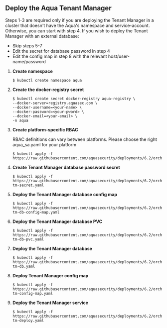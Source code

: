## Deploy the Aqua Tenant Manager

Steps 1-3 are required only if you are deploying the Tenant Manager in a cluster that doesn't have the Aqua's namespace and service-account. Otherwise, you can start with step 4.
If you wish to deploy the Tenant Manager with an external database:
*   Skip steps 5-7
*   Edit the secret for database password in step 4
*   Edit the config map in step 8 with the relevant host/user-name/password


1. **Create namespace**
   
   ```SHELL
   $ kubectl create namespace aqua
   ```
2. **Create the docker-registry secret**

   ```SHELL
   $ kubectl create secret docker-registry aqua-registry \
   --docker-server=registry.aquasec.com \
   --docker-username=<your-name> \
   --docker-password=<your-pword> \
   --docker-email=<your-email> \
   -n aqua
   ```

3. **Create platform-specific RBAC**

   RBAC definitions can vary between platforms. Please choose the right aqua_sa.yaml for your platform

   ```SHELL
   $ kubectl apply -f https://raw.githubusercontent.com/aquasecurity/deployments/6.2/orchestrators/kubernetes/manifests/aqua_csp_002_RBAC/<<platform>>/aqua_sa.yaml
   ```

4. **Create Tenant Manager database password secret**

   ```shell
   $ kubectl apply -f https://raw.githubusercontent.com/aquasecurity/deployments/6.2/orchestrators/kubernetes/tenant_manager/001-tm-secret.yaml
   ```

5. **Deploy the Tenant Manager database config map**

   ```shell
   $ kubectl apply -f https://raw.githubusercontent.com/aquasecurity/deployments/6.2/orchestrators/kubernetes/tenant_manager/002-tm-db-config-map.yaml
   ```
   
6. **Deploy the Tenant Manager database PVC**

   ```shell
   $ kubectl apply -f https://raw.githubusercontent.com/aquasecurity/deployments/6.2/orchestrators/kubernetes/tenant_manager/003-tm-db-pvc.yaml
   ```   
   
7. **Deploy the Tenant Manager database**
   
      ```shell
      $ kubectl apply -f https://raw.githubusercontent.com/aquasecurity/deployments/6.2/orchestrators/kubernetes/tenant_manager/004-tm-db.yaml
      ```

8. **Deploy Tenant Manager config map**
    ```shell
    $ kubectl apply -f https://raw.githubusercontent.com/aquasecurity/deployments/6.2/orchestrators/kubernetes/tenant_manager/005-tm-config-map.yaml
    ```
   
9. **Deploy the Tenant Manager service**
   
      ```shell
      $ kubectl apply -f https://raw.githubusercontent.com/aquasecurity/deployments/6.2/orchestrators/kubernetes/tenant_manager/006-tm-deploy.yaml
      ```
